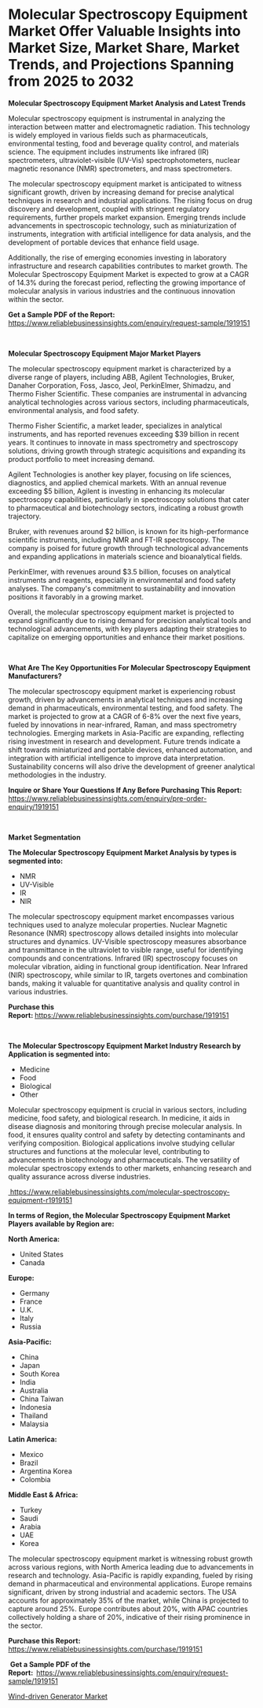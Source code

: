 <p><h1>Molecular Spectroscopy Equipment Market Offer Valuable Insights into Market Size, Market Share, Market Trends, and Projections Spanning from 2025 to 2032</h1></p><p><strong>Molecular Spectroscopy Equipment Market Analysis and Latest Trends</strong></p>
<p><p>Molecular spectroscopy equipment is instrumental in analyzing the interaction between matter and electromagnetic radiation. This technology is widely employed in various fields such as pharmaceuticals, environmental testing, food and beverage quality control, and materials science. The equipment includes instruments like infrared (IR) spectrometers, ultraviolet-visible (UV-Vis) spectrophotometers, nuclear magnetic resonance (NMR) spectrometers, and mass spectrometers.</p><p>The molecular spectroscopy equipment market is anticipated to witness significant growth, driven by increasing demand for precise analytical techniques in research and industrial applications. The rising focus on drug discovery and development, coupled with stringent regulatory requirements, further propels market expansion. Emerging trends include advancements in spectroscopic technology, such as miniaturization of instruments, integration with artificial intelligence for data analysis, and the development of portable devices that enhance field usage.</p><p>Additionally, the rise of emerging economies investing in laboratory infrastructure and research capabilities contributes to market growth. The Molecular Spectroscopy Equipment Market is expected to grow at a CAGR of 14.3% during the forecast period, reflecting the growing importance of molecular analysis in various industries and the continuous innovation within the sector.</p></p>
<p><strong>Get a Sample PDF of the Report:&nbsp;</strong> <a href="https://www.reliablebusinessinsights.com/enquiry/request-sample/1919151?utm_campaign=3283&utm_medium=2&utm_source=Github&utm_content=ia&utm_term=28032025&utm_id=molecular-spectroscopy-equipment">https://www.reliablebusinessinsights.com/enquiry/request-sample/1919151</a></p>
<p>&nbsp;</p>
<p><strong>Molecular Spectroscopy Equipment Major Market Players</strong></p>
<p><p>The molecular spectroscopy equipment market is characterized by a diverse range of players, including ABB, Agilent Technologies, Bruker, Danaher Corporation, Foss, Jasco, Jeol, PerkinElmer, Shimadzu, and Thermo Fisher Scientific. These companies are instrumental in advancing analytical technologies across various sectors, including pharmaceuticals, environmental analysis, and food safety.</p><p>Thermo Fisher Scientific, a market leader, specializes in analytical instruments, and has reported revenues exceeding $39 billion in recent years. It continues to innovate in mass spectrometry and spectroscopy solutions, driving growth through strategic acquisitions and expanding its product portfolio to meet increasing demand.</p><p>Agilent Technologies is another key player, focusing on life sciences, diagnostics, and applied chemical markets. With an annual revenue exceeding $5 billion, Agilent is investing in enhancing its molecular spectroscopy capabilities, particularly in spectroscopy solutions that cater to pharmaceutical and biotechnology sectors, indicating a robust growth trajectory.</p><p>Bruker, with revenues around $2 billion, is known for its high-performance scientific instruments, including NMR and FT-IR spectroscopy. The company is poised for future growth through technological advancements and expanding applications in materials science and bioanalytical fields.</p><p>PerkinElmer, with revenues around $3.5 billion, focuses on analytical instruments and reagents, especially in environmental and food safety analyses. The company's commitment to sustainability and innovation positions it favorably in a growing market.</p><p>Overall, the molecular spectroscopy equipment market is projected to expand significantly due to rising demand for precision analytical tools and technological advancements, with key players adapting their strategies to capitalize on emerging opportunities and enhance their market positions.</p></p>
<p>&nbsp;</p>
<p><strong>What Are The Key Opportunities For Molecular Spectroscopy Equipment Manufacturers?</strong></p>
<p><p>The molecular spectroscopy equipment market is experiencing robust growth, driven by advancements in analytical techniques and increasing demand in pharmaceuticals, environmental testing, and food safety. The market is projected to grow at a CAGR of 6-8% over the next five years, fueled by innovations in near-infrared, Raman, and mass spectrometry technologies. Emerging markets in Asia-Pacific are expanding, reflecting rising investment in research and development. Future trends indicate a shift towards miniaturized and portable devices, enhanced automation, and integration with artificial intelligence to improve data interpretation. Sustainability concerns will also drive the development of greener analytical methodologies in the industry.</p></p>
<p><strong>Inquire or Share Your Questions If Any Before Purchasing This Report:</strong> <a href="https://www.reliablebusinessinsights.com/enquiry/pre-order-enquiry/1919151?utm_campaign=3283&utm_medium=2&utm_source=Github&utm_content=ia&utm_term=28032025&utm_id=molecular-spectroscopy-equipment">https://www.reliablebusinessinsights.com/enquiry/pre-order-enquiry/1919151</a></p>
<p>&nbsp;</p>
<p><strong>Market Segmentation</strong></p>
<p><strong>The Molecular Spectroscopy Equipment Market Analysis by types is segmented into:</strong></p>
<p><ul><li>NMR</li><li>UV-Visible</li><li>IR</li><li>NIR</li></ul></p>
<p><p>The molecular spectroscopy equipment market encompasses various techniques used to analyze molecular properties. Nuclear Magnetic Resonance (NMR) spectroscopy allows detailed insights into molecular structures and dynamics. UV-Visible spectroscopy measures absorbance and transmittance in the ultraviolet to visible range, useful for identifying compounds and concentrations. Infrared (IR) spectroscopy focuses on molecular vibration, aiding in functional group identification. Near Infrared (NIR) spectroscopy, while similar to IR, targets overtones and combination bands, making it valuable for quantitative analysis and quality control in various industries.</p></p>
<p><strong>Purchase this Report:&nbsp;</strong><a href="https://www.reliablebusinessinsights.com/purchase/1919151?utm_campaign=3283&utm_medium=2&utm_source=Github&utm_content=ia&utm_term=28032025&utm_id=molecular-spectroscopy-equipment">https://www.reliablebusinessinsights.com/purchase/1919151</a></p>
<p>&nbsp;</p>
<p><strong>The Molecular Spectroscopy Equipment Market Industry Research by Application is segmented into:</strong></p>
<p><ul><li>Medicine</li><li>Food</li><li>Biological</li><li>Other</li></ul></p>
<p><p>Molecular spectroscopy equipment is crucial in various sectors, including medicine, food safety, and biological research. In medicine, it aids in disease diagnosis and monitoring through precise molecular analysis. In food, it ensures quality control and safety by detecting contaminants and verifying composition. Biological applications involve studying cellular structures and functions at the molecular level, contributing to advancements in biotechnology and pharmaceuticals. The versatility of molecular spectroscopy extends to other markets, enhancing research and quality assurance across diverse industries.</p></p>
<p><a href="https://www.reliablebusinessinsights.com/molecular-spectroscopy-equipment-r1919151?utm_campaign=3283&utm_medium=2&utm_source=Github&utm_content=ia&utm_term=28032025&utm_id=molecular-spectroscopy-equipment">&nbsp;https://www.reliablebusinessinsights.com/molecular-spectroscopy-equipment-r1919151</a></p>
<p><strong>In terms of Region, the Molecular Spectroscopy Equipment Market Players available by Region are:</strong></p>
<p>
    <p> <strong> North America: </strong>
        <ul>
            <li>United States</li>
            <li>Canada</li>
        </ul>
        </p> 
    <p> <strong> Europe: </strong>
        <ul>
            <li>Germany</li>
            <li>France</li>
            <li>U.K.</li>
            <li>Italy</li>
            <li>Russia</li>
        </ul>
        </p> 
    <p> <strong> Asia-Pacific: </strong>
        <ul>
            <li>China</li>
            <li>Japan</li>
            <li>South Korea</li>
            <li>India</li>
            <li>Australia</li>
            <li>China Taiwan</li>
            <li>Indonesia</li>
            <li>Thailand</li>
            <li>Malaysia</li>
        </ul>
        </p> 
    <p> <strong> Latin America: </strong>
        <ul>
            <li>Mexico</li>
            <li>Brazil</li>
            <li>Argentina Korea</li>
            <li>Colombia</li>
        </ul>
        </p> 
    <p> <strong> Middle East & Africa: </strong>
        <ul>
            <li>Turkey</li>
            <li>Saudi</li>
            <li>Arabia</li>
            <li>UAE</li>
            <li>Korea</li>
        </ul>
    </p>
    </p>
<p><p>The molecular spectroscopy equipment market is witnessing robust growth across various regions, with North America leading due to advancements in research and technology. Asia-Pacific is rapidly expanding, fueled by rising demand in pharmaceutical and environmental applications. Europe remains significant, driven by strong industrial and academic sectors. The USA accounts for approximately 35% of the market, while China is projected to capture around 25%. Europe contributes about 20%, with APAC countries collectively holding a share of 20%, indicative of their rising prominence in the sector.</p></p>
<p><strong>Purchase this Report: </strong><a href="https://www.reliablebusinessinsights.com/purchase/1919151?utm_campaign=3283&utm_medium=2&utm_source=Github&utm_content=ia&utm_term=28032025&utm_id=molecular-spectroscopy-equipment">https://www.reliablebusinessinsights.com/purchase/1919151</a></p>
<p>&nbsp;<strong>Get a Sample PDF of the Report:&nbsp;&nbsp;</strong><a href="https://www.reliablebusinessinsights.com/enquiry/request-sample/1919151?utm_campaign=3283&utm_medium=2&utm_source=Github&utm_content=ia&utm_term=28032025&utm_id=molecular-spectroscopy-equipment">https://www.reliablebusinessinsights.com/enquiry/request-sample/1919151</a></p>
<p><strong></strong></p>
<p><p><a href="https://github.com/plawragarile/Market-Research-Report-List-1/blob/main/wind-driven-generator-market.md?utm_campaign=3283&utm_medium=2&utm_source=Github&utm_content=ia&utm_term=28032025&utm_id=molecular-spectroscopy-equipment">Wind-driven Generator Market</a></p></p>